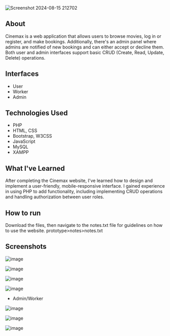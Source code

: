 ![Screenshot 2024-08-15 212702](https://github.com/user-attachments/assets/201de4ca-fbf1-4fe0-82f9-e7f841a76c53)
## About

Cinemax is a web application that allows users to browse movies, log in or register, and make bookings. Additionally, there's an admin panel where admins are notified of new bookings and can either accept or decline them. Both user and admin interfaces support basic CRUD (Create, Read, Update, Delete) operations.


## Interfaces

- User
- Worker
- Admin


## Technologies Used

- PHP
- HTML, CSS
- Bootstrap, W3CSS
- JavaScript
- MySQL
- XAMPP



## What I've Learned

After completing the Cinemax website, I've learned how to design and implement a user-friendly, mobile-responsive interface. I gained experience in using PHP to add functionality, including implementing CRUD operations and handling authorization between user roles.

## How to run

Download the files, then navigate to the notes.txt file for guidelines on how to use the website.
prototype>notes>notes.txt


## Screenshots

![image](https://github.com/user-attachments/assets/2aef5c23-f565-4c3d-a0ee-3757fbfe765e)

![image](https://github.com/user-attachments/assets/60f48ee6-5baf-414a-be83-a441ecd5629e)

![image](https://github.com/user-attachments/assets/acbb9393-1d06-4393-92d4-282ea7a36605)

![image](https://github.com/user-attachments/assets/7a25e198-3419-4405-8d18-64a1a6495169)


- Admin/Worker

![image](https://github.com/user-attachments/assets/7db551f9-2a9b-4550-9778-2d6e03b90ef1)

![image](https://github.com/user-attachments/assets/ebedb8b4-9372-433e-abbf-6fbe8713e4ad)

![image](https://github.com/user-attachments/assets/0f493be8-7d08-4799-a066-ccabb0271f9e)



